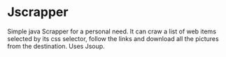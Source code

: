 # Jscrapper
Simple java Scrapper for a personal need. It can craw a list of web items selected by its css selector, follow the links and download all the pictures from the destination. Uses Jsoup.
